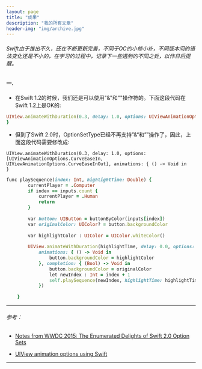 ```yaml
---
layout: page
title: "成果"
description: "我的所有文章"
header-img: "img/archive.jpg"
---
```



###### Swift由于推出不久，还在不断更新完善，不同于OC的小修小补，不同版本间的语法变化还是不小的，在学习的过程中，记录下一些遇到的不同之处，以作日后提醒。

#### 一.

* 在Swift 1.2的时候，我们还是可以使用"&"和""操作符的。下面这段代码在Swift 1.2上是OK的:

```ruby
UIView.animateWithDuration(0.3, delay: 1.0, options: UIViewAnimationOptions.CurveEaseIn |  UIViewAnimationOptions.CurveEaseOut, animations: { () -> Void in
}
```

* 但到了Swift 2.0时，OptionSetType已经不再支持”&“和””操作了，因此，上面这段代码需要修改成:

```
UIView.animateWithDuration(0.3, delay: 1.0, options: [UIViewAnimationOptions.CurveEaseIn, UIViewAnimationOptions.CurveEaseInOut], animations: { () -> Void in
}
```

```ruby
func playSequence(index: Int, highlightTime: Double) {
        currentPlayer = .Computer
        if index == inputs.count {
            currentPlayer = .Human
            return
        }
        
        var button: UIButton = buttonByColor(inputs[index])
        var originalColor: UIColor? = button.backgroundColor
    
        var highlightColor : UIColor = UIColor.whiteColor()
        
        UIView.animateWithDuration(highlightTime, delay: 0.0, options: [.CurveLinear, .AllowUserInteraction, .BeginFromCurrentState],
            animations: { () -> Void in
                button.backgroundColor = highlightColor
            }, completion: { (Bool) -> Void in
                button.backgroundColor = originalColor
                let newIndex : Int = index + 1
                self.playSequence(newIndex, highlightTime: highlightTime)
            })
        
    }
```


---

###### 参考：
* [Notes from WWDC 2015: The Enumerated Delights of Swift 2.0 Option Sets](http://www.informit.com/articles/article.aspx?p=2420231)

* [UIView animation options using Swift](http://stackoverflow.com/questions/24081192/uiview-animation-options-using-swift)

---

